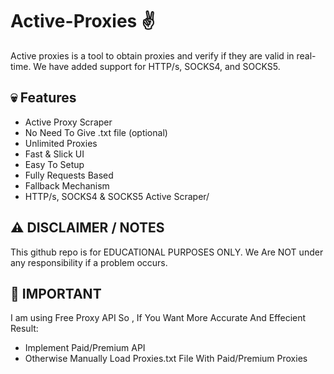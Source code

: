# Active-Proxies ✌️
Active proxies is a tool to obtain proxies and verify if they are valid in real-time. We have added support for HTTP/s, SOCKS4, and SOCKS5.

## 💀 Features
-  Active Proxy Scraper
-  No Need To Give .txt file (optional)
-  Unlimited Proxies 
-  Fast & Slick UI
-  Easy To Setup
-  Fully Requests Based
-  Fallback Mechanism
-  HTTP/s, SOCKS4 & SOCKS5  Active Scraper/

## ⚠️ DISCLAIMER / NOTES
This github repo is for EDUCATIONAL PURPOSES ONLY. We Are NOT under any responsibility if a problem occurs.

## 👿 IMPORTANT
I am using Free Proxy API So , If You Want More Accurate And Effecient Result:
   - Implement Paid/Premium API 
   - Otherwise  Manually Load Proxies.txt File With Paid/Premium Proxies
